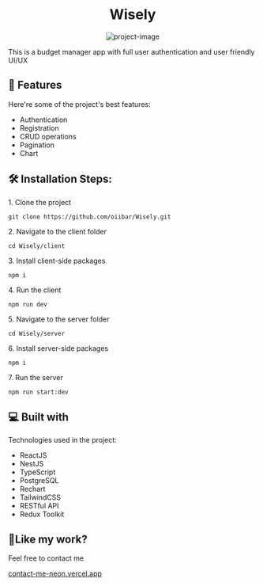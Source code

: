 <h1 align="center" id="title">Wisely</h1>

<p align="center"><img src="https://socialify.git.ci/oiibar/Wisely/image?language=1&amp;name=1&amp;owner=1&amp;pattern=Solid&amp;theme=Light" alt="project-image"></p>

<p id="description">This is a budget manager app with full user authentication and user friendly UI/UX</p>

  
  
<h2>🧐 Features</h2>

Here're some of the project's best features:

*   Authentication
*   Registration
*   CRUD operations
*   Pagination
*   Chart

<h2>🛠️ Installation Steps:</h2>

<p>1. Clone the project</p>

```
git clone https://github.com/oiibar/Wisely.git
```

<p>2. Navigate to the client folder</p>

```
cd Wisely/client
```

<p>3. Install client-side packages</p>

```
npm i
```

<p>4. Run the client</p>

```
npm run dev
```

<p>5. Navigate to the server folder</p>

```
cd Wisely/server
```

<p>6. Install server-side packages</p>

```
npm i
```

<p>7. Run the server</p>

```
npm run start:dev
```

  
<h2>💻 Built with</h2>

Technologies used in the project:

*   ReactJS
*   NestJS
*   TypeScript
*   PostgreSQL
*   Rechart
*   TailwindCSS
*   RESTful API
*   Redux Toolkit


<h2>💖Like my work?</h2>

Feel free to contact me<p><a href="contact-me-neon.vercel.app">contact-me-neon.vercel.app</a></p>
